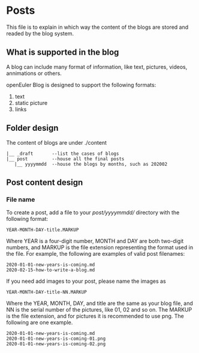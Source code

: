 # Posts
This file is to explain in which way the content of the blogs are stored and readed by the blog system.

## What is supported in the blog
A blog can include many format of information, like text, pictures, videos, annimations or others. 

openEuler Blog is designed to support the following formats:

1. text
2. static picture
3. links

## Folder design
The content of blogs are under ./content

```
|__ _draft       --list the cases of blogs 
|__ post         --house all the final posts
   |__ yyyymmdd  --house the blogs by months, such as 202002
```

## Post content design
### File name
To create a post, add a file to your _post/yyyymmdd/_ directory with the following format:

```
YEAR-MONTH-DAY-title.MARKUP
```
Where YEAR is a four-digit number, MONTH and DAY are both two-digit numbers, and MARKUP is the file extension representing the format used in the file. For example, the following are examples of valid post filenames:
```
2020-01-01-new-years-is-coming.md
2020-02-15-how-to-write-a-blog.md
```

If you need add images to your post, please name the images as 
```
YEAR-MONTH-DAY-title-NN.MARKUP
```
Where the YEAR, MONTH, DAY, and title are the same as your blog file, and NN is the serial number of the pictures, like 01, 02 and so on. The MARKUP is the file extension, and for pictures it is recommended to use png.
The following are one example.
```
2020-01-01-new-years-is-coming.md
2020-01-01-new-years-is-coming-01.png
2020-01-01-new-years-is-coming-02.png
```